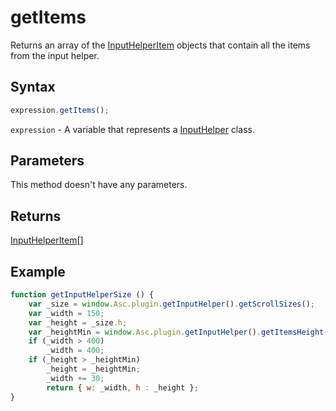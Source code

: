 # getItems

Returns an array of the [InputHelperItem](../../Enumeration/InputHelperItem.md) objects that contain all the items from the input helper.

## Syntax

```javascript
expression.getItems();
```

`expression` - A variable that represents a [InputHelper](../InputHelper.md) class.

## Parameters

This method doesn't have any parameters.

## Returns

[InputHelperItem](../../Enumeration/InputHelperItem.md)[]

## Example

```javascript
function getInputHelperSize () {
    var _size = window.Asc.plugin.getInputHelper().getScrollSizes();
    var _width = 150;
    var _height = _size.h;
    var _heightMin = window.Asc.plugin.getInputHelper().getItemsHeight(Math.min(5, window.Asc.plugin.getInputHelper().getItems().length));
    if (_width > 400)
        _width = 400;
    if (_height > _heightMin)
        _height = _heightMin;
        _width += 30;
        return { w: _width, h : _height };
}
```
